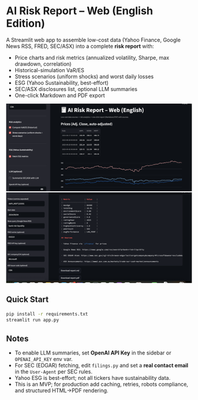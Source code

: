 # AI Risk Report – Web (English Edition)

A Streamlit web app to assemble low-cost data (Yahoo Finance, Google News RSS, FRED, SEC/ASX) into a complete **risk report** with:
- Price charts and risk metrics (annualized volatility, Sharpe, max drawdown, correlation)
- Historical-simulation VaR/ES
- Stress scenarios (uniform shocks) and worst daily losses
- ESG (Yahoo Sustainability, best-effort)
- SEC/ASX disclosures list, optional LLM summaries
- One-click Markdown and PDF export

![AI Risk Report UI](UI.png)
![AI Risk Report UI](ui2.png)

## Quick Start
```bash
pip install -r requirements.txt
streamlit run app.py
```

## Notes
- To enable LLM summaries, set **OpenAI API Key** in the sidebar or `OPENAI_API_KEY` env var.
- For SEC (EDGAR) fetching, edit `filings.py` and set a **real contact email** in the `User-Agent` per SEC rules.
- Yahoo ESG is best-effort; not all tickers have sustainability data.
- This is an MVP; for production add caching, retries, robots compliance, and structured HTML->PDF rendering.
